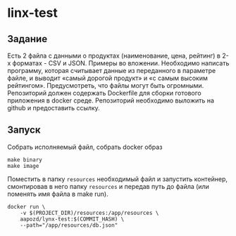 # linx-test

## Задание

Есть 2 файла с данными о продуктах (наименование, цена, рейтинг) в 2-х форматах - CSV и JSON. Примеры во вложении.
Необходимо написать программу, которая считывает данные из переданного в параметре файле, и выводит  «самый дорогой продукт» и «с самым высоким рейтингом».
Предусмотреть, что файлы могут быть огромными.
Репозиторий должен содержать Dockerfile для сборки готового приложения в docker среде.
Репозиторий необходимо выложить на github и предоставить ссылку.

## Запуск

Собрать исполняемый файл, собрать docker образ

```
make binary
make image
```

Поместить в папку `resources` необходимый файл и запустить контейнер, смонтировав в него папку `resources` и
передав путь до файла (или поменять имя файла в make run).

```
docker run \
	-v $(PROJECT_DIR)/resources:/app/resources \
	aapozd/lynx-test:$(COMMIT_HASH) \
	--path="/app/resources/db.json"
```
